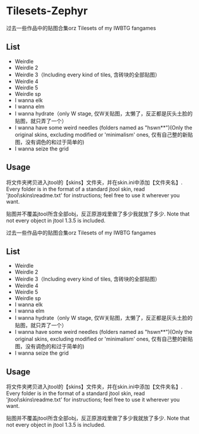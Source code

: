 # Tilesets-Zephyr

过去一些作品中的贴图合集orz
Tilesets of my IWBTG fangames

## List

- Weirdle
- Weirdle 2
- Weirdle 3（Including every kind of tiles, 含砖块的全部贴图）
- Weirdle 4
- Weirdle 5
- Weirdle sp
- I wanna elk
- I wanna elm
- I wanna hydrate（only W stage, 仅W关贴图，太懒了，反正都是灰头土脸的贴图，就只弄了一个）
- I wanna have some weird needles (folders named as "hswn**")(Only the original skins, excluding modified or 'minimalism' ones, 仅有自己整的新贴图，没有调色的和过于简单的)
- I wanna seize the grid

## Usage

将文件夹拷贝进入jtool的【skins】文件夹，并在skin.ini中添加【文件夹名】.
Every folder is in the format of a standard jtool skin, read 'jtool\skins\readme.txt' for instructions; feel free to use it wherever you want.

贴图并不覆盖jtool所含全部obj，反正原游戏里做了多少我就放了多少.
Note that not every object in jtool 1.3.5 is included.

过去一些作品中的贴图合集orz
Tilesets of my IWBTG fangames

## List

- Weirdle
- Weirdle 2
- Weirdle 3（Including every kind of tiles, 含砖块的全部贴图）
- Weirdle 4
- Weirdle 5
- Weirdle sp
- I wanna elk
- I wanna elm
- I wanna hydrate（only W stage, 仅W关贴图，太懒了，反正都是灰头土脸的贴图，就只弄了一个）
- I wanna have some weird needles (folders named as "hswn**")(Only the original skins, excluding modified or 'minimalism' ones, 仅有自己整的新贴图，没有调色的和过于简单的)
- I wanna seize the grid

## Usage

将文件夹拷贝进入jtool的【skins】文件夹，并在skin.ini中添加【文件夹名】.
Every folder is in the format of a standard jtool skin, read 'jtool\skins\readme.txt' for instructions; feel free to use it wherever you want.

贴图并不覆盖jtool所含全部obj，反正原游戏里做了多少我就放了多少.
Note that not every object in jtool 1.3.5 is included.
